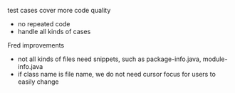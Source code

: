 test cases cover more
code quality
* no repeated code
* handle all kinds of cases



Fred improvements
* not all kinds of files need snippets, such as package-info.java, module-info.java
* if class name is file name, we do not need cursor focus for users to easily change
